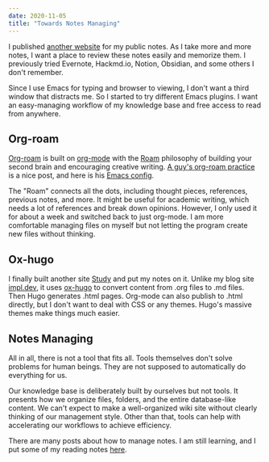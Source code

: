 ```yaml
---
date: 2020-11-05
title: "Towards Notes Managing"
---
```


I published [another website](https://study.impl.dev) for my public notes.
As I take more and more notes,
I want a place to review these notes easily and memorize them.
I previously tried Evernote, Hackmd.io, Notion,
Obsidian, and some others I don't remember.

Since I use Emacs for typing and browser to viewing,
I don't want a third window that distracts me.
So I started to try different Emacs plugins.
I want an easy-managing workflow of my knowledge base 
and free access to read from anywhere.

## Org-roam

[Org-roam](https://www.orgroam.com/)
is built on [org-mode](https://orgmode.org/)
with the [Roam](https://roamresearch.com/) philosophy of
building your second brain and encouraging creative writing.
[A guy's org-roam practice](https://www.alexkehayias.com/essays/zettelkasten-setup/)
is a nice post, and here is his
[Emacs config](https://github.com/alexkehayias/emacs.d/blob/60edaa6cd5cc4876b489fc8f2b57d2ac4726645b/init.el#L774).

The "Roam" connects all the dots, including thought pieces,
references, previous notes, and more.
It might be useful for academic writing, which needs a lot of 
references and break down opinions.
However, I only used it for about a week and switched back to 
just org-mode.
I am more comfortable managing files on myself 
but not letting the program create new files without thinking.

## Ox-hugo

I finally built another site [Study](https://study.impl.dev) 
and put my notes on it.
Unlike my blog site [impl.dev](https://impl.dev),
it uses [ox-hugo](https://ox-hugo.scripter.co/) to convert 
content from .org files to .md files.
Then Hugo generates .html pages.
Org-mode can also publish to .html directly,
but I don't want to deal with CSS or any themes.
Hugo's massive themes make things much easier.


## Notes Managing

All in all, there is not a tool that fits all.
Tools themselves don't solve problems for human beings. 
They are not supposed to automatically do everything for us.

Our knowledge base is deliberately built by ourselves but not tools.
It presents how we organize files, folders, 
and the entire database-like content.
We can't expect to make a well-organized wiki site 
without clearly thinking of our management style.
Other than that,
tools can help with accelerating our workflows to achieve efficiency.

There are many posts about how to manage notes.
I am still learning,
and I put some of my reading notes [here](https://study.impl.dev/writing/notes-managing/).
